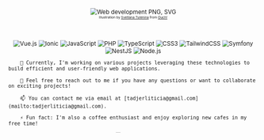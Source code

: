 <svg fill="none" viewBox="0 0 600 300" width="600" height="300" xmlns="http://www.w3.org/2000/svg">
  <foreignObject width="100%" height="100%">
     <div>
       <div align="center">
          <img data-v-269d9bd6="" alt="Web development PNG, SVG" src="https://ouch-cdn2.icons8.com/VscTj57FiuRFBiIkjtaNik8_KClNnS05qmOYYL3JaeM/rs:fit:368:368/czM6Ly9pY29uczgu/b3VjaC1wcm9kLmFz/c2V0cy9wbmcvNzg0/LzMzZjAwYzVhLTg4/NWYtNGViNC1hZTMx/LTZiNGE5OGJkZDc0/MS5wbmc.png" fetchpriority="high" loading="sync" class="image-thumb" style="max-width: 456px;">
          <div align="center" style="font-size: 8px; margin-bottom: 50px">
              Illustration by <a href="https://icons8.com/illustrations/author/sRy57eUNNFc1">Svetlana Tulenina</a> from <a href="https://icons8.com/illustrations">Ouch!</a>
        </div>
        </div>
        <div align="center">
          <img src="https://img.shields.io/badge/vuejs-%2335495e.svg?style=for-the-badge&logo=vuedotjs&logoColor=%234FC08D" alt="Vue.js">
          <img src="https://img.shields.io/badge/Ionic-%233880FF.svg?style=for-the-badge&logo=Ionic&logoColor=white" alt="Ionic">
          <img src="https://img.shields.io/badge/javascript-%23323330.svg?style=for-the-badge&logo=javascript&logoColor=%23F7DF1E" alt="JavaScript">
          <img src="https://img.shields.io/badge/php-%23777BB4.svg?style=for-the-badge&logo=php&logoColor=white" alt="PHP">
          <img src="https://img.shields.io/badge/typescript-%23007ACC.svg?style=for-the-badge&logo=typescript&logoColor=white" alt="TypeScript">
          <img src="https://img.shields.io/badge/css3-%231572B6.svg?style=for-the-badge&logo=css3&logoColor=white" alt="CSS3">
          <img src="https://img.shields.io/badge/tailwindcss-%2338B2AC.svg?style=for-the-badge&logo=tailwind-css&logoColor=white" alt="TailwindCSS">
          <img src="https://img.shields.io/badge/symfony-%23000000.svg?style=for-the-badge&logo=symfony&logoColor=white" alt="Symfony">
          <img src="https://img.shields.io/badge/nestjs-%23E0234E.svg?style=for-the-badge&logo=nestjs&logoColor=white" alt="NestJS">
          <img src="https://img.shields.io/badge/node.js-6DA55F?style=for-the-badge&logo=node.js&logoColor=white" alt="Node.js">
        </div>
       
        🔭 Currently, I'm working on various projects leveraging these technologies to build efficient and user-friendly web applications.

        💬 Feel free to reach out to me if you have any questions or want to collaborate on exciting projects!
        
        📫 You can contact me via email at [tadjerliticia@gmail.com](mailto:tadjerliticia@gmail.com).
        
        ⚡ Fun fact: I'm also a coffee enthusiast and enjoy exploring new cafes in my free time!
      
<div align="center">
            <img src="https://github-readme-stats.vercel.app/api/top-langs/?username=ltadjer&layout=compact&theme=onedark&count_private=true" alt="Top Langs" style="max-width: 100%; animation: glitch 1s infinite alternate;">
        </div>
     </div>

  </foreignObject>
</svg>


